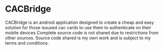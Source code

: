 CACBridge
=========
CACBridge is an android application designed to create a cheap and easy solution for those issused cac cards to use them to authenticate on their mobile devices
Complete source code is not shared due to restrictions from other sources.
Source code shared is my own work and is subject to my terms and conditions.
